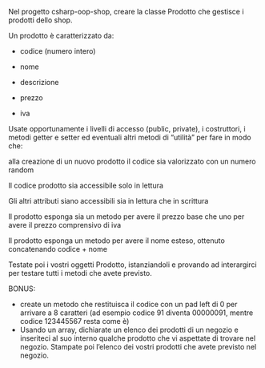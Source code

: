 ﻿Nel progetto csharp-oop-shop, creare la classe Prodotto che gestisce i prodotti dello shop.

Un prodotto è caratterizzato da:

- codice (numero intero)

- nome

- descrizione

- prezzo

- iva

Usate opportunamente i livelli di accesso (public, private), i costruttori, i metodi getter e setter ed eventuali altri metodi di “utilità” per fare in modo che:

alla creazione di un nuovo prodotto il codice sia valorizzato con un numero random

Il codice prodotto sia accessibile solo in lettura

Gli altri attributi siano accessibili sia in lettura che in scrittura

Il prodotto esponga sia un metodo per avere il prezzo base che uno per avere il prezzo comprensivo di iva

Il prodotto esponga un metodo per avere il nome esteso, ottenuto concatenando codice + nome

Testate poi i vostri oggetti Prodotto, istanziandoli e provando ad interargirci per testare tutti i metodi che avete previsto.

BONUS:
- create un metodo che restituisca il codice con un pad left di 0 per arrivare a 8 caratteri (ad esempio codice 91 diventa 00000091, mentre codice 123445567 resta come è)
- Usando un array, dichiarate un elenco dei prodotti di un negozio e inseriteci al suo interno qualche prodotto che vi aspettate di trovare nel negozio. Stampate poi l’elenco dei vostri prodotti che avete previsto nel negozio.